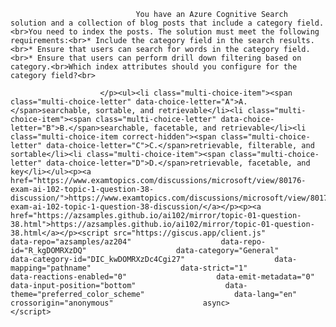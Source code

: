 <p class="card-text">
							
								You have an Azure Cognitive Search solution and a collection of blog posts that include a category field.<br>You need to index the posts. The solution must meet the following requirements:<br>* Include the category field in the search results.<br>* Ensure that users can search for words in the category field.<br>* Ensure that users can perform drill down filtering based on category.<br>Which index attributes should you configure for the category field?<br>
							
						</p><ul><li class="multi-choice-item"><span class="multi-choice-letter" data-choice-letter="A">A.</span>searchable, sortable, and retrievable</li><li class="multi-choice-item"><span class="multi-choice-letter" data-choice-letter="B">B.</span>searchable, facetable, and retrievable</li><li class="multi-choice-item correct-hidden"><span class="multi-choice-letter" data-choice-letter="C">C.</span>retrievable, filterable, and sortable</li><li class="multi-choice-item"><span class="multi-choice-letter" data-choice-letter="D">D.</span>retrievable, facetable, and key</li></ul><p><a href="https://www.examtopics.com/discussions/microsoft/view/80176-exam-ai-102-topic-1-question-38-discussion/">https://www.examtopics.com/discussions/microsoft/view/80176-exam-ai-102-topic-1-question-38-discussion/</a></p><p><a href="https://azsamples.github.io/ai102/mirror/topic-01-question-38.html">https://azsamples.github.io/ai102/mirror/topic-01-question-38.html</a></p><script src="https://giscus.app/client.js"                    data-repo="azsamples/az204"                    data-repo-id="R_kgDOMRXzDQ"                    data-category="General"                    data-category-id="DIC_kwDOMRXzDc4Cgi27"                    data-mapping="pathname"                    data-strict="1"                    data-reactions-enabled="0"                    data-emit-metadata="0"                    data-input-position="bottom"                    data-theme="preferred_color_scheme"                    data-lang="en"                    crossorigin="anonymous"                    async>                    </script>